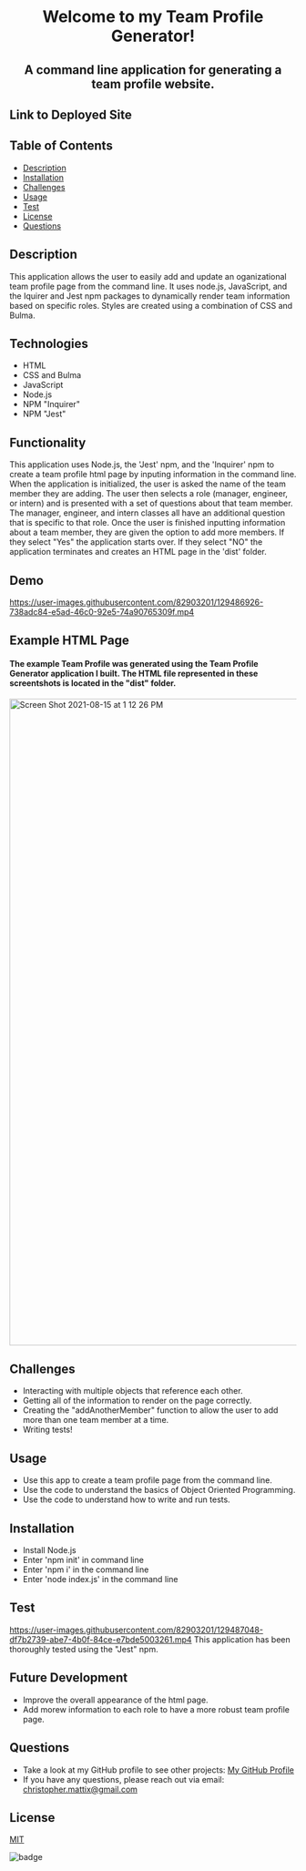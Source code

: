 

# <p align="center">Welcome to my Team Profile Generator!</p> 
## <p align="center">A command line application for generating a team profile website.</p>

## Link to Deployed Site


## Table of Contents
  * [Description](#description)
  * [Installation](#installation)
  * [Challenges](#challenges)
  * [Usage](#usage)
  * [Test](#test)
  * [License](#license)
  * [Questions](#questions)

## Description

This application allows the user to easily add and update an oganizational team profile page from the command line. It uses node.js, JavaScript, and the Iquirer and Jest npm packages to dynamically render team information based on specific roles. Styles are created using a combination of CSS and Bulma.
 
## Technologies
* HTML
* CSS and Bulma
* JavaScript
* Node.js
* NPM "Inquirer"
* NPM "Jest"

## Functionality

This application uses Node.js, the 'Jest' npm, and the 'Inquirer' npm to create a team profile html page by inputing information in the command line. When the application is initialized, the user is asked the name of the team member they are adding. The user then selects a role (manager, engineer, or intern) and is presented with a set of questions about that team member. The manager, engineer, and intern classes all have an additional question that is specific to that role. Once the user is finished inputting information about a team member, they are given the option to add more members. If they select "Yes" the application starts over. If they select "NO" the application terminates and creates an HTML page in the 'dist' folder.

## Demo
https://user-images.githubusercontent.com/82903201/129486926-738adc84-e5ad-46c0-92e5-74a90765309f.mp4

## Example HTML Page
#### The example Team Profile was generated using the Team Profile Generator application I built. The HTML file represented in these screentshots is located in the "dist" folder.
<img width="1136" alt="Screen Shot 2021-08-15 at 1 12 26 PM" src="https://user-images.githubusercontent.com/82903201/129486659-30a53200-04c7-4db7-b17e-3fc939f2fab7.png">

## Challenges

* Interacting with multiple objects that reference each other.
* Getting all of the information to render on the page correctly.
* Creating the "addAnotherMember" function to allow the user to add more than one team member at a time.
* Writing tests!

## Usage
* Use this app to create a team profile page from the command line.
* Use the code to understand the basics of Object Oriented Programming.
* Use the code to understand how to write and run tests. 

## Installation
* Install Node.js
* Enter 'npm init' in command line
* Enter 'npm i' in the command line
* Enter 'node index.js' in the command line

## Test 

https://user-images.githubusercontent.com/82903201/129487048-df7b2739-abe7-4b0f-84ce-e7bde5003261.mp4
This application has been thoroughly tested using the "Jest" npm.

## Future Development
* Improve the overall appearance of the html page.
* Add morew information to each role to have a more robust team profile page.

## Questions
* Take a look at my GitHub profile to see other projects: 
[My GitHub Profile](https://github.com/BeardoMattix)
* If you have any questions, please reach out via email: christopher.mattix@gmail.com

## License
[MIT](https://opensource.org/licenses/MIT)

![badge](https://img.shields.io/static/v1?label=License&message=MIT&color=success)
